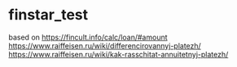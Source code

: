 # finstar_test

based on 
https://fincult.info/calc/loan/#amount
https://www.raiffeisen.ru/wiki/differencirovannyj-platezh/ 
https://www.raiffeisen.ru/wiki/kak-rasschitat-annuitetnyj-platezh/

